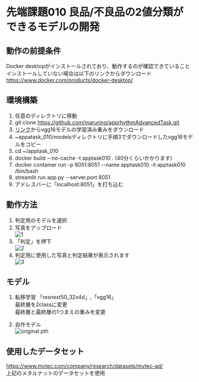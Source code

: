 # 先端課題010 良品/不良品の2値分類ができるモデルの開発  
## 動作の前提条件
Docker desktopがインストールされており、動作するのが確認できていること  
インストールしていない場合は以下のリンクからダウンロード  
https://www.docker.com/products/docker-desktop/  

## 環境構築  
1. 任意のディレクトリに移動  
2. git clone https://github.com/maruring/apprhythmAdvancedTask.git
3. [リンク](https://drive.google.com/file/d/1O7TM-bA0x_2dQ9OxGzgVO271jg2bWQ40/view?usp=sharing)からvgg16モデルの学習済み重みをダウンロード
4. ~appatask_010/modelsディレクトリに手順3でダウンロードしたvgg16モデルをコピー
5. cd ~/apptask_010
6. docker build --no-cache -t apptask010 . (40分くらいかかります)  
7. docker container run -p 8051:8051 --name apptask010 -it apptask010 /bin/bash
8. streamlit run app.py --server.port 8051
9. アドレスバーに「localhost:8051」を打ち込む  

## 動作方法  
1. 判定用のモデルを選択  
2. 写真をアップロード  
![1](https://user-images.githubusercontent.com/58333988/177221770-306a1698-caa6-42a7-8c5e-a83c4e3f0ca8.PNG)  
3. 「判定」を押下  
![2](https://user-images.githubusercontent.com/58333988/177221803-409657a6-3663-445f-a104-8fdf402b58a4.PNG)  
4. 判定用に使用した写真と判定結果が表示されます  
![3](https://user-images.githubusercontent.com/58333988/177221822-d11a67d9-a168-4fa3-895e-4de830a041d1.PNG)  

## モデル
1. 転移学習
「resnext50_32x4d」,「vgg16」  
最終層を2classに変更  
最終層と最終層の1つまえの重みを変更  

2. 自作モデル  
![original pth](https://user-images.githubusercontent.com/58333988/177040515-bb89db95-18d3-4021-aa9c-a8af897c01eb.png)

## 使用したデータセット  
https://www.mvtec.com/company/research/datasets/mvtec-ad/  
上記のメタルナットのデータセットを使用
